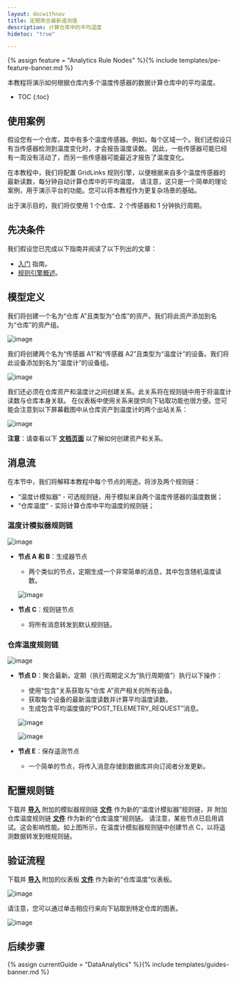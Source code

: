 ```yaml
---
layout: docwithnav
title: 定期聚合最新遥测值
description: 计算仓库中的平均温度
hidetoc: "true"

---
```


{% assign feature = "Analytics Rule Nodes" %}{% include templates/pe-feature-banner.md %}

本教程将演示如何根据仓库内多个温度传感器的数据计算仓库中的平均温度。

* TOC
{:toc}

## 使用案例

假设您有一个仓库，其中有多个温度传感器。例如，每个区域一个。我们还假设只有当传感器检测到温度变化时，才会报告温度读数。
因此，一些传感器可能已经有一周没有活动了，而另一些传感器可能最近才报告了温度变化。

在本教程中，我们将配置 GridLinks 规则引擎，以便根据来自多个温度传感器的最新读数，每分钟自动计算仓库中的平均温度。
请注意，这只是一个简单的理论案例，用于演示平台的功能。您可以将本教程作为更复杂场景的基础。


出于演示目的，我们将仅使用 1 个仓库、2 个传感器和 1 分钟执行周期。

## 先决条件

我们假设您已完成以下指南并阅读了以下列出的文章：

  * [入门](/docs/getting-started-guides/helloworld/) 指南。
  * [规则引擎概述](/docs/user-guide/rule-engine-2-0/overview/)。

## 模型定义

我们将创建一个名为“仓库 A”且类型为“仓库”的资产。我们将此资产添加到名为“仓库”的资产组。

![image](/images/user-guide/rule-engine-2-0/tutorials/aggregation-latest/add-asset.png)

我们将创建两个名为“传感器 A1”和“传感器 A2”且类型为“温度计”的设备。我们将此设备添加到名为“温度计”的设备组。

![image](/images/user-guide/rule-engine-2-0/tutorials/aggregation-latest/add-meters.png)

我们还必须在仓库资产和温度计之间创建关系。此关系将在规则链中用于将温度计读数与仓库本身关联。
在仪表板中使用关系来提供向下钻取功能也很方便。您可能会注意到以下屏幕截图中从仓库资产到温度计的两个出站关系：

![image](/images/user-guide/rule-engine-2-0/tutorials/aggregation-latest/add-relations.png)

**注意**：请查看以下 [**文档页面**](/docs/user-guide/entities-and-relations/) 以了解如何创建资产和关系。

## 消息流

在本节中，我们将解释本教程中每个节点的用途。将涉及两个规则链：

  * “温度计模拟器” - 可选规则链，用于模拟来自两个温度传感器的温度数据；
  * “仓库温度” - 实际计算仓库中平均温度的规则链；

### 温度计模拟器规则链

![image](/images/user-guide/rule-engine-2-0/tutorials/aggregation-latest/emulator-rule-chain.png)

  * **节点 A 和 B**：生成器节点

    * 两个类似的节点，定期生成一个非常简单的消息，其中包含随机温度读数。

    ![image](/images/user-guide/rule-engine-2-0/tutorials/aggregation-latest/nodes-a-and-b.png)

  * **节点 C**：规则链节点

    * 将所有消息转发到默认规则链。

### 仓库温度规则链

![image](/images/user-guide/rule-engine-2-0/tutorials/aggregation-latest/aggregation-rule-chain.png)

  * **节点 D**：聚合最新。定期（执行周期定义为“执行周期值”）执行以下操作：

    * 使用“包含”关系获取与“仓库 A”资产相关的所有设备。
    * 获取每个设备的最新温度读数并计算平均温度读数。
    * 生成包含平均温度值的“POST_TELEMETRY_REQUEST”消息。

    ![image](/images/user-guide/rule-engine-2-0/tutorials/aggregation-latest/node-d-part1.png)

    ![image](/images/user-guide/rule-engine-2-0/tutorials/aggregation-latest/node-d-part2.png)

  * **节点 E**：保存遥测节点

    * 一个简单的节点，将传入消息存储到数据库并向订阅者分发更新。


## 配置规则链

下载并 [**导入**](/docs/user-guide/ui/rule-chains/#rule-chains-importexport) 附加的模拟器规则链 [**文件**](/docs/user-guide/rule-engine-2-0/pe/tutorials/thermometer_emulators.json) 作为新的“温度计模拟器”规则链，并
附加仓库温度规则链 [**文件**](/docs/user-guide/rule-engine-2-0/pe/tutorials/warehouse_temperature.json) 作为新的“仓库温度”规则链。
请注意，某些节点已启用调试。这会影响性能。如上图所示，在温度计模拟器规则链中创建节点 C，以将遥测数据转发到根规则链。

## 验证流程

下载并 [**导入**](/docs/user-guide/ui/dashboards/#iot-dashboard-importexport) 附加的仪表板 [**文件**](/docs/user-guide/rule-engine-2-0/pe/tutorials/warehouse_thermometers.json) 作为新的“仓库温度”仪表板。

![image](/images/user-guide/rule-engine-2-0/tutorials/aggregation-latest/dashboard-part1.png)

请注意，您可以通过单击相应行来向下钻取到特定仓库的图表。

![image](/images/user-guide/rule-engine-2-0/tutorials/aggregation-latest/dashboard-part2.png)

## 后续步骤

{% assign currentGuide = "DataAnalytics" %}{% include templates/guides-banner.md %}